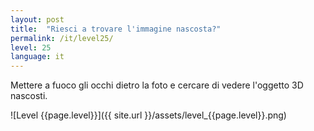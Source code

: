 ```yaml
---
layout: post
title:  "Riesci a trovare l'immagine nascosta?"
permalink: /it/level25/
level: 25
language: it
---
```

Mettere a fuoco gli occhi dietro la foto e cercare di vedere l'oggetto 3D nascosti.

![Level {{page.level}}]({{ site.url }}/assets/level_{{page.level}}.png)